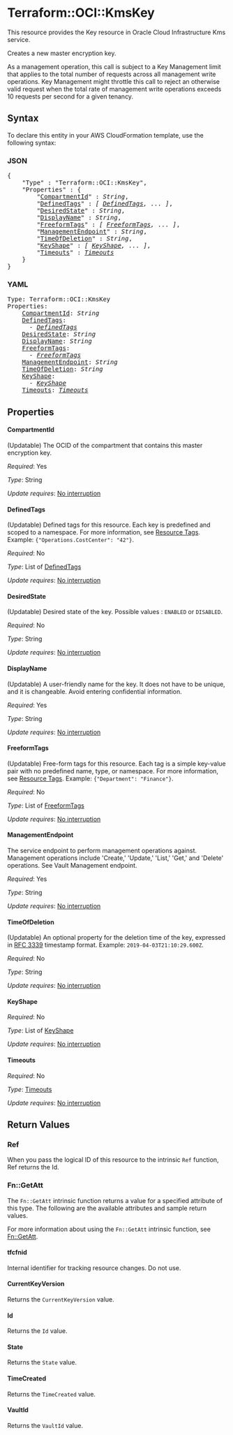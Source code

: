 # Terraform::OCI::KmsKey

This resource provides the Key resource in Oracle Cloud Infrastructure Kms service.

Creates a new master encryption key.

As a management operation, this call is subject to a Key Management limit that applies to the total 
number of requests across all management write operations. Key Management might throttle this call 
to reject an otherwise valid request when the total rate of management write operations exceeds 10 
requests per second for a given tenancy.

## Syntax

To declare this entity in your AWS CloudFormation template, use the following syntax:

### JSON

<pre>
{
    "Type" : "Terraform::OCI::KmsKey",
    "Properties" : {
        "<a href="#compartmentid" title="CompartmentId">CompartmentId</a>" : <i>String</i>,
        "<a href="#definedtags" title="DefinedTags">DefinedTags</a>" : <i>[ <a href="definedtags.md">DefinedTags</a>, ... ]</i>,
        "<a href="#desiredstate" title="DesiredState">DesiredState</a>" : <i>String</i>,
        "<a href="#displayname" title="DisplayName">DisplayName</a>" : <i>String</i>,
        "<a href="#freeformtags" title="FreeformTags">FreeformTags</a>" : <i>[ <a href="freeformtags.md">FreeformTags</a>, ... ]</i>,
        "<a href="#managementendpoint" title="ManagementEndpoint">ManagementEndpoint</a>" : <i>String</i>,
        "<a href="#timeofdeletion" title="TimeOfDeletion">TimeOfDeletion</a>" : <i>String</i>,
        "<a href="#keyshape" title="KeyShape">KeyShape</a>" : <i>[ <a href="keyshape.md">KeyShape</a>, ... ]</i>,
        "<a href="#timeouts" title="Timeouts">Timeouts</a>" : <i><a href="timeouts.md">Timeouts</a></i>
    }
}
</pre>

### YAML

<pre>
Type: Terraform::OCI::KmsKey
Properties:
    <a href="#compartmentid" title="CompartmentId">CompartmentId</a>: <i>String</i>
    <a href="#definedtags" title="DefinedTags">DefinedTags</a>: <i>
      - <a href="definedtags.md">DefinedTags</a></i>
    <a href="#desiredstate" title="DesiredState">DesiredState</a>: <i>String</i>
    <a href="#displayname" title="DisplayName">DisplayName</a>: <i>String</i>
    <a href="#freeformtags" title="FreeformTags">FreeformTags</a>: <i>
      - <a href="freeformtags.md">FreeformTags</a></i>
    <a href="#managementendpoint" title="ManagementEndpoint">ManagementEndpoint</a>: <i>String</i>
    <a href="#timeofdeletion" title="TimeOfDeletion">TimeOfDeletion</a>: <i>String</i>
    <a href="#keyshape" title="KeyShape">KeyShape</a>: <i>
      - <a href="keyshape.md">KeyShape</a></i>
    <a href="#timeouts" title="Timeouts">Timeouts</a>: <i><a href="timeouts.md">Timeouts</a></i>
</pre>

## Properties

#### CompartmentId

(Updatable) The OCID of the compartment that contains this master encryption key.

_Required_: Yes

_Type_: String

_Update requires_: [No interruption](https://docs.aws.amazon.com/AWSCloudFormation/latest/UserGuide/using-cfn-updating-stacks-update-behaviors.html#update-no-interrupt)

#### DefinedTags

(Updatable) Defined tags for this resource. Each key is predefined and scoped to a namespace.  For more information, see [Resource Tags](https://docs.cloud.oracle.com/iaas/Content/General/Concepts/resourcetags.htm).  Example: `{"Operations.CostCenter": "42"}`.

_Required_: No

_Type_: List of <a href="definedtags.md">DefinedTags</a>

_Update requires_: [No interruption](https://docs.aws.amazon.com/AWSCloudFormation/latest/UserGuide/using-cfn-updating-stacks-update-behaviors.html#update-no-interrupt)

#### DesiredState

(Updatable) Desired state of the key. Possible values : `ENABLED` or `DISABLED`.

_Required_: No

_Type_: String

_Update requires_: [No interruption](https://docs.aws.amazon.com/AWSCloudFormation/latest/UserGuide/using-cfn-updating-stacks-update-behaviors.html#update-no-interrupt)

#### DisplayName

(Updatable) A user-friendly name for the key. It does not have to be unique, and it is changeable. Avoid entering confidential information.

_Required_: Yes

_Type_: String

_Update requires_: [No interruption](https://docs.aws.amazon.com/AWSCloudFormation/latest/UserGuide/using-cfn-updating-stacks-update-behaviors.html#update-no-interrupt)

#### FreeformTags

(Updatable) Free-form tags for this resource. Each tag is a simple key-value pair with no predefined name, type, or namespace.  For more information, see [Resource Tags](https://docs.cloud.oracle.com/iaas/Content/General/Concepts/resourcetags.htm).  Example: `{"Department": "Finance"}`.

_Required_: No

_Type_: List of <a href="freeformtags.md">FreeformTags</a>

_Update requires_: [No interruption](https://docs.aws.amazon.com/AWSCloudFormation/latest/UserGuide/using-cfn-updating-stacks-update-behaviors.html#update-no-interrupt)

#### ManagementEndpoint

The service endpoint to perform management operations against. Management operations include 'Create,' 'Update,' 'List,' 'Get,' and 'Delete' operations. See Vault Management endpoint.

_Required_: Yes

_Type_: String

_Update requires_: [No interruption](https://docs.aws.amazon.com/AWSCloudFormation/latest/UserGuide/using-cfn-updating-stacks-update-behaviors.html#update-no-interrupt)

#### TimeOfDeletion

(Updatable) An optional property for the deletion time of the key, expressed in [RFC 3339](https://tools.ietf.org/html/rfc3339) timestamp format. Example: `2019-04-03T21:10:29.600Z`.

_Required_: No

_Type_: String

_Update requires_: [No interruption](https://docs.aws.amazon.com/AWSCloudFormation/latest/UserGuide/using-cfn-updating-stacks-update-behaviors.html#update-no-interrupt)

#### KeyShape

_Required_: No

_Type_: List of <a href="keyshape.md">KeyShape</a>

_Update requires_: [No interruption](https://docs.aws.amazon.com/AWSCloudFormation/latest/UserGuide/using-cfn-updating-stacks-update-behaviors.html#update-no-interrupt)

#### Timeouts

_Required_: No

_Type_: <a href="timeouts.md">Timeouts</a>

_Update requires_: [No interruption](https://docs.aws.amazon.com/AWSCloudFormation/latest/UserGuide/using-cfn-updating-stacks-update-behaviors.html#update-no-interrupt)

## Return Values

### Ref

When you pass the logical ID of this resource to the intrinsic `Ref` function, Ref returns the Id.

### Fn::GetAtt

The `Fn::GetAtt` intrinsic function returns a value for a specified attribute of this type. The following are the available attributes and sample return values.

For more information about using the `Fn::GetAtt` intrinsic function, see [Fn::GetAtt](https://docs.aws.amazon.com/AWSCloudFormation/latest/UserGuide/intrinsic-function-reference-getatt.html).

#### tfcfnid

Internal identifier for tracking resource changes. Do not use.

#### CurrentKeyVersion

Returns the <code>CurrentKeyVersion</code> value.

#### Id

Returns the <code>Id</code> value.

#### State

Returns the <code>State</code> value.

#### TimeCreated

Returns the <code>TimeCreated</code> value.

#### VaultId

Returns the <code>VaultId</code> value.

